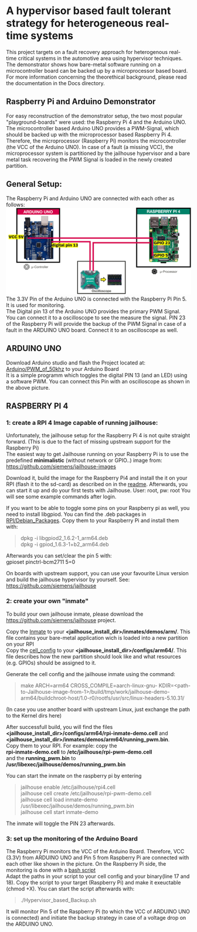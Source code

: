 # A hypervisor based fault tolerant strategy for heterogeneous real-time systems

This project targets on a fault recovery approach for heterogenous real-time critical systems in the automotive area using hypervisor techniques.
The demonstrator shows how bare-metal software running on a microcontroller board can be backed up by a microprocessor based board.
For more information concerning the theorethical background, please read the documentation in the Docs directory.                                                    

## Raspberry Pi and Arduino Demonstrator
For easy reconstruction of the demonstrator setup, the two most popular "playground-boards" were used: the Raspberry Pi 4 and the Arduino UNO.
The microcontroller based Arduino UNO provides a PWM-Signal, which should be backed up with the microprocessor based Raspberry Pi 4.
Therefore, the microprocessor (Raspberry Pi) monitors the microcontroller (the VCC of the Arduino UNO). In case of a fault (a missing VCC), the microprocessor system is partitioned by the jailhouse hypervisor and a bare metal task recovering the PWM Signal is loaded in the newly created partition.

## General Setup:
The Raspberry Pi and Arduino UNO are connected with each other as follows:
![Alt text](https://github.com/lej35340/Hypervisor_based_backup_demo/blob/main/Documentation/Experimental_Setup_Scheme.png)
The 3.3V Pin of the Arduino UNO is connected with the Raspberry Pi Pin 5. It is used for monitoring. <br>
The Digital pin 13 of the Arduino UNO provides the primary PWM Signal. You can connect it to a oscilloscope to see the measure the signal.
PIN 23 of the Raspberry Pi will provide the backup of the PWM Signal in case of a fault in the ARDUINO UNO board. Connect it to an oscilloscope as well.



## ARDUINO UNO
Download Arduino studio and flash the Project located at: [Arduino/PWM_of_50khz](Arduino) to your Arduino Board<br>
It is a simple programm which toggles the digital PIN 13 (and an LED) using a software PWM. You can connect this Pin with an oscilloscope as shown in the above picture.


## RASPBERRY PI 4
### 1: create a RPI 4 Image capable of running jailhouse:

Unfortunately, the jailhouse setup for the Raspberry Pi 4 is not quite straight forward. (This is due to the fact of missing upstream support for the Raspberry Pi) <br>
The easiest way to get Jailhouse running on your Raspberry Pi is to use the predefined **minimalistic** (without network or GPIO..) image from:
https://github.com/siemens/jailhouse-images

Download it, build the image for the Raspberry Pi4 and install the it on your RPI (flash it to the sd-card) as described on in the [readme](https://github.com/siemens/jailhouse-images). Afterwards, you can start it up and do your first tests with Jailhouse.
User: root, pw: root
You will see some example commands after login.

If you want to be able to toggle some pins on your Raspberry pi as well, you need to install libgpiod. You can find the .deb packages in [RPI/Debian_Packages](RPI/Debian_Packages). Copy them to your Raspberry Pi and install them with: <br>
> dpkg -i libgpiod2_1.6.2-1_arm64.deb <br>
> dpkg -i gpiod_1.6.3-1+b2_arm64.deb

Afterwards you can set/clear the pin 5 with: <br>
gpioset pinctrl-bcm2711 5=0

On boards with upstream support, you can use your favourite Linux version and build the jailhouse hypervisor by yourself. See:
https://github.com/siemens/jailhouse


### 2: create your own "inmate"

To build your own jailhouse inmate, please download the 
https://github.com/siemens/jailhouse
project.

Copy the [Inmate](RPI/Jailhouse_inmate/running_pwm.c) to your **<jailhouse_install_dir>/inmates/demos/arm/**.  This file contains your bare-metal application wich is loaded into a new partition on your RPI<br>
Copy the [cell_config](RPI/Jailhouse_inmate/rpi-inmate-demo.c) to  your **<jailhouse_install_dir>/configs/arm64/**. This file describes how the new partition should look like and what resources (e.g. GPIOs) should be assigned to it. <br>

Generate the cell config and the jailhouse inmate using the command:
> make ARCH=arm64 CROSS_COMPILE=aarch-linux-gnu- KDIR=\<path-to-Jailhouse-image-from-1\>/build/tmp/work/jailhouse-demo-arm64/buildchroot-host/1.0-r0/rootfs/usr/src/linux-headers-5.10.31/ <br>

  (In case you use another board with upstream Linux, just exchange the path to the Kernel dirs here)

After successfull build, you will find the files **<jailhouse_install_dir>/configs/arm64/rpi-inmate-demo.cell** and **<jailhouse_install_dir>/inmates/demos/arm64/running_pwm.bin**. <br>
  Copy them to your RPI. For example: copy the <br>**rpi-inmate-demo.cell** to **/etc/jailhouse/rpi-pwm-demo.cell** <br> and the **running_pwm.bin** to **/usr/libexec/jailhouse/demos/running_pwm.bin** <br>
  
You can start the inmate on the raspberry pi by entering <br> 
  > jailhouse enable /etc/jailhouse/rpi4.cell <br> 
  > jailhouse cell create /etc/jailhouse/rpi-pwm-demo.cell <br> 
  > jailhouse cell load inmate-demo /usr/libexec/jailhouse/demos/running_pwm.bin <br> 
  > jailhouse cell start inmate-demo <br>  
  
The inmate will toggle the PIN 23 afterwards.

### 3: set up the monitoring of the Arduino Board
The Raspberry Pi monitors the VCC of the Arduino Board. Therefore, VCC (3.3V) from ARDUINO UNO and Pin 5 from Raspberry Pi are connected with each other like shown in the picture. On the Raspberry Pi side, the monitoring is done with a [bash script](RPI/Bash/Hypervisor_based_Backup.sh)
<br>
Adapt the paths in your script to your cell config and your binary(line 17 and 18).
Copy the script to your target (Raspberry Pi) and make it exeuctable (chmod +X).
You can start the script afterwards with: <br>
>./Hypervisor_based_Backup.sh<br>

It will monitor Pin 5 of the Raspberry Pi (to which the VCC of ARDUINO UNO is connected) and initiate the backup strategy in case of a voltage drop on the ARDUINO UNO.
